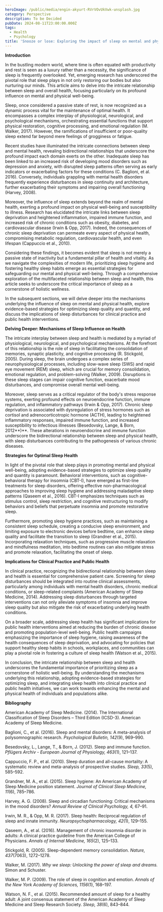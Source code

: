 ```yaml
---
heroImage: /public/media/engin-akyurt-RVrVOvUkVwk-unsplash.jpg
category: Perspective
description: To be Decided
pubDate: 2024-08-11T23:00:00.000Z
tags:
  - Health
  - Psychology
title: 'Snooze or lose: Exploring the impact of sleep on mental and physical health'
---
```


**Introduction**

In the bustling modern world, where time is often equated with productivity and rest is seen as a luxury rather than a necessity, the significance of sleep is frequently overlooked. Yet, emerging research has underscored the pivotal role that sleep plays in not only restoring our bodies but also nurturing our minds. This article aims to delve into the intricate relationship between sleep and overall health, focusing particularly on its profound influence on mental and physical well-being.

Sleep, once considered a passive state of rest, is now recognized as a dynamic process vital for the maintenance of optimal health. It encompasses a complex interplay of physiological, neurological, and psychological mechanisms, orchestrating essential functions that support physical restoration, cognitive processing, and emotional regulation (M. Walker, 2017). However, the ramifications of insufficient or poor-quality sleep extend far beyond mere feelings of grogginess or fatigue.

Recent studies have illuminated the intricate connections between sleep and mental health, revealing bidirectional relationships that underscore the profound impact each domain exerts on the other. Inadequate sleep has been linked to an increased risk of developing mood disorders such as depression and anxiety, with disrupted sleep patterns often serving as early indicators or exacerbating factors for these conditions (C. Baglioni, et al. 2016). Conversely, individuals grappling with mental health disorders frequently experience disturbances in sleep continuity and architecture, further exacerbating their symptoms and impairing overall functioning (Harvey, 2008).

Moreover, the influence of sleep extends beyond the realm of mental health, exerting a profound impact on physical well-being and susceptibility to illness. Research has elucidated the intricate links between sleep deprivation and heightened inflammation, impaired immune function, and increased risk of chronic conditions such as obesity, diabetes, and cardiovascular disease (Irwin & Opp, 2017). Indeed, the consequences of chronic sleep deprivation can permeate every aspect of physical health, compromising metabolic regulation, cardiovascular health, and even lifespan (Cappuccio et al., 2010).

Considering these findings, it becomes evident that sleep is not merely a passive state of inactivity but a fundamental pillar of health and vitality. As we navigate the complexities of modern life, prioritizing sleep hygiene and fostering healthy sleep habits emerge as essential strategies for safeguarding our mental and physical well-being. Through a comprehensive exploration of the multifaceted relationship between sleep and health, this article seeks to underscore the critical importance of sleep as a cornerstone of holistic wellness.

In the subsequent sections, we will delve deeper into the mechanisms underlying the influence of sleep on mental and physical health, explore evidence-based strategies for optimizing sleep quality and quantity, and discuss the implications of sleep disturbances for clinical practice and public health interventions.

**Delving Deeper: Mechanisms of Sleep Influence on Health**

The intricate interplay between sleep and health is mediated by a myriad of physiological, neurological, and psychological mechanisms. At the forefront of this relationship is the role of sleep in facilitating the consolidation of memories, synaptic plasticity, and cognitive processing (R. Stickgold, 2005). During sleep, the brain undergoes a complex series of neurophysiological processes, including slow-wave sleep (SWS) and rapid eye movement (REM) sleep, which are crucial for memory consolidation, emotional regulation, and problem-solving (Walker, 2009). Disruptions in these sleep stages can impair cognitive function, exacerbate mood disturbances, and compromise overall mental well-being.

Moreover, sleep serves as a critical regulator of the body's stress response systems, exerting profound effects on neuroendocrine function, immune regulation, and inflammatory pathways (Irwin & Opp, 2017). Chronic sleep deprivation is associated with dysregulation of stress hormones such as cortisol and adrenocorticotropic hormone (ACTH), leading to heightened inflammatory responses, impaired immune function, and increased susceptibility to infectious illnesses (Besedovsky, Lange, & Born, 2012\*\*)\*\*. These alterations in neuroendocrine and immune function underscore the bidirectional relationship between sleep and physical health, with sleep disturbances contributing to the pathogenesis of various chronic diseases.

**Strategies for Optimal Sleep Health**

In light of the pivotal role that sleep plays in promoting mental and physical well-being, adopting evidence-based strategies to optimize sleep quality and quantity is paramount. Behavioral interventions, such as cognitive-behavioral therapy for insomnia (CBT-I), have emerged as first-line treatments for sleep disorders, offering effective non-pharmacological approaches to improving sleep hygiene and addressing maladaptive sleep patterns (Qaseem et al., 2016). CBT-I emphasizes techniques such as stimulus control, sleep restriction, and cognitive restructuring to modify behaviors and beliefs that perpetuate insomnia and promote restorative sleep.

Furthermore, promoting sleep hygiene practices, such as maintaining a consistent sleep schedule, creating a conducive sleep environment, and limiting exposure to electronic devices before bedtime, can enhance sleep quality and facilitate the transition to sleep (Grandner et al., 2015). Incorporating relaxation techniques, such as progressive muscle relaxation and mindfulness meditation, into bedtime routines can also mitigate stress and promote relaxation, facilitating the onset of sleep.

**Implications for Clinical Practice and Public Health**

In clinical practice, recognizing the bidirectional relationship between sleep and health is essential for comprehensive patient care. Screening for sleep disturbances should be integrated into routine clinical assessments, particularly among individuals with mental health disorders, chronic medical conditions, or sleep-related complaints (American Academy of Sleep Medicine, 2014). Addressing sleep disturbances through targeted interventions can not only alleviate symptoms of insomnia and improve sleep quality but also mitigate the risk of exacerbating underlying health conditions.

On a broader scale, addressing sleep health has significant implications for public health interventions aimed at reducing the burden of chronic disease and promoting population-level well-being. Public health campaigns emphasizing the importance of sleep hygiene, raising awareness of the health consequences of sleep deprivation, and advocating for policies that support healthy sleep habits in schools, workplaces, and communities can play a pivotal role in fostering a culture of sleep health (Watson et al., 2015).

In conclusion, the intricate relationship between sleep and health underscores the fundamental importance of prioritizing sleep as a cornerstone of holistic well-being. By understanding the mechanisms underlying this relationship, adopting evidence-based strategies for optimizing sleep, and integrating sleep health into clinical practice and public health initiatives, we can work towards enhancing the mental and physical health of individuals and populations alike.

**Bibliography**

American Academy of Sleep Medicine. (2014). The International Classification of Sleep Disorders – Third Edition (ICSD-3). American Academy of Sleep Medicine.

Baglioni, C., et al. (2016). Sleep and mental disorders: A meta-analysis of polysomnographic research. *Psychological Bulletin, 142*(9), 969–990.

Besedovsky, L., Lange, T., & Born, J. (2012). Sleep and immune function. *Pflügers Archiv - European Journal of Physiology, 463*(1), 121–137.

Cappuccio, F. P., et al. (2010). Sleep duration and all-cause mortality: A systematic review and meta-analysis of prospective studies. *Sleep, 33*(5), 585–592.

Grandner, M. A., et al. (2015). Sleep hygiene: An American Academy of Sleep Medicine position statement. *Journal of Clinical Sleep Medicine, 11*(6), 785–786.

Harvey, A. G. (2008). Sleep and circadian functioning: Critical mechanisms in the mood disorders? *Annual Review of Clinical Psychology, 4,* 67–91.

Irwin, M. R., & Opp, M. R. (2017). Sleep health: Reciprocal regulation of sleep and innate immunity. *Neuropsychopharmacology, 42*(1), 129–155.

Qaseem, A., et al. (2016). Management of chronic insomnia disorder in adults: A clinical practice guideline from the American College of Physicians. *Annals of Internal Medicine, 165*(2), 125–133.

Stickgold, R. (2005). Sleep-dependent memory consolidation. *Nature, 437*(7063), 1272–1278.

Walker, M. (2017). *Why we sleep: Unlocking the power of sleep and dreams.* Simon and Schuster.

Walker, M. P. (2009). The role of sleep in cognition and emotion. *Annals of the New York Academy of Sciences, 1156*(1), 168–197.

Watson, N. F., et al. (2015). Recommended amount of sleep for a healthy adult: A joint consensus statement of the American Academy of Sleep Medicine and Sleep Research Society. *Sleep, 38*(6), 843–844.
